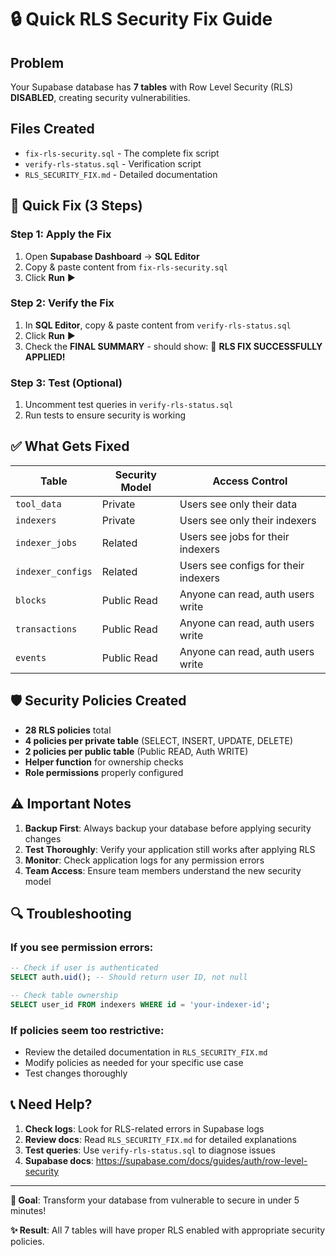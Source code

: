 # 🔒 Quick RLS Security Fix Guide

## Problem
Your Supabase database has **7 tables** with Row Level Security (RLS) **DISABLED**, creating security vulnerabilities.

## Files Created
- `fix-rls-security.sql` - The complete fix script
- `verify-rls-status.sql` - Verification script
- `RLS_SECURITY_FIX.md` - Detailed documentation

## 🚀 Quick Fix (3 Steps)

### Step 1: Apply the Fix
1. Open **Supabase Dashboard** → **SQL Editor**
2. Copy & paste content from `fix-rls-security.sql`
3. Click **Run** ▶️

### Step 2: Verify the Fix
1. In **SQL Editor**, copy & paste content from `verify-rls-status.sql`
2. Click **Run** ▶️
3. Check the **FINAL SUMMARY** - should show: 🎉 **RLS FIX SUCCESSFULLY APPLIED!**

### Step 3: Test (Optional)
1. Uncomment test queries in `verify-rls-status.sql`
2. Run tests to ensure security is working

## ✅ What Gets Fixed

| Table | Security Model | Access Control |
|-------|----------------|----------------|
| `tool_data` | Private | Users see only their data |
| `indexers` | Private | Users see only their indexers |
| `indexer_jobs` | Related | Users see jobs for their indexers |
| `indexer_configs` | Related | Users see configs for their indexers |
| `blocks` | Public Read | Anyone can read, auth users write |
| `transactions` | Public Read | Anyone can read, auth users write |
| `events` | Public Read | Anyone can read, auth users write |

## 🛡️ Security Policies Created

- **28 RLS policies** total
- **4 policies per private table** (SELECT, INSERT, UPDATE, DELETE)
- **2 policies per public table** (Public READ, Auth WRITE)
- **Helper function** for ownership checks
- **Role permissions** properly configured

## ⚠️ Important Notes

1. **Backup First**: Always backup your database before applying security changes
2. **Test Thoroughly**: Verify your application still works after applying RLS
3. **Monitor**: Check application logs for any permission errors
4. **Team Access**: Ensure team members understand the new security model

## 🔍 Troubleshooting

### If you see permission errors:
```sql
-- Check if user is authenticated
SELECT auth.uid(); -- Should return user ID, not null

-- Check table ownership
SELECT user_id FROM indexers WHERE id = 'your-indexer-id';
```

### If policies seem too restrictive:
- Review the detailed documentation in `RLS_SECURITY_FIX.md`
- Modify policies as needed for your specific use case
- Test changes thoroughly

## 📞 Need Help?

1. **Check logs**: Look for RLS-related errors in Supabase logs
2. **Review docs**: Read `RLS_SECURITY_FIX.md` for detailed explanations
3. **Test queries**: Use `verify-rls-status.sql` to diagnose issues
4. **Supabase docs**: https://supabase.com/docs/guides/auth/row-level-security

---

**🎯 Goal**: Transform your database from vulnerable to secure in under 5 minutes!

**✨ Result**: All 7 tables will have proper RLS enabled with appropriate security policies.